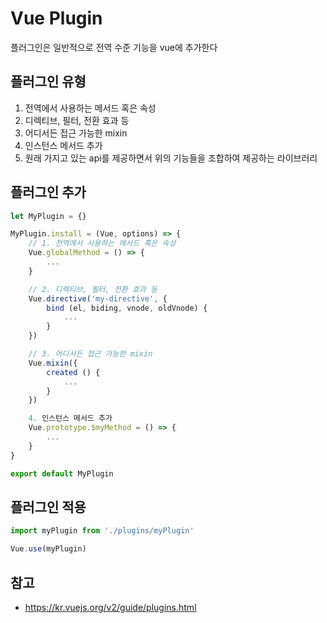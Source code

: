 # Vue Plugin
플러그인은 일반적으로 전역 수준 기능을 vue에 추가한다

## 플러그인 유형
1. 전역에서 사용하는 메서드 혹은 속성
2. 디렉티브, 필터, 전환 효과 등
3. 어디서든 접근 가능한 mixin
4. 인스턴스 메서드 추가
5. 원래 가지고 있는 api를 제공하면서 위의 기능들을 조합하여 제공하는 라이브러리

## 플러그인 추가
```javascript
let MyPlugin = {}

MyPlugin.install = (Vue, options) => {
    // 1. 전역에서 사용하는 메서드 혹은 속성
    Vue.globalMethod = () => {
        ...
    }

    // 2. 디렉티브, 필터, 전환 효과 등
    Vue.directive('my-directive', {
        bind (el, biding, vnode, oldVnode) {
            ...
        } 
    })

    // 3. 어디서든 접근 가능한 mixin
    Vue.mixin({
        created () {
            ...
        }
    })

    4. 인스턴스 메서드 추가
    Vue.prototype.$myMethod = () => {
        ...
    }
}

export default MyPlugin
```

## 플러그인 적용
```javascript
import myPlugin from './plugins/myPlugin'

Vue.use(myPlugin)
```

## 참고
- https://kr.vuejs.org/v2/guide/plugins.html